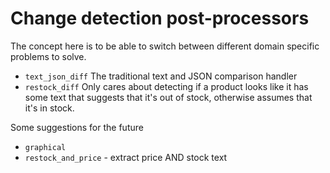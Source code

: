 # Change detection post-processors

The concept here is to be able to switch between different domain specific problems to solve.

- `text_json_diff` The traditional text and JSON comparison handler
- `restock_diff` Only cares about detecting if a product looks like it has some text that suggests that it's out of stock, otherwise assumes that it's in stock.

Some suggestions for the future

- `graphical`
- `restock_and_price` - extract price AND stock text
